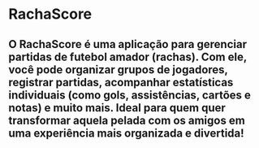 # RachaScore


## O RachaScore é uma aplicação para gerenciar partidas de futebol amador (rachas). Com ele, você pode organizar grupos de jogadores, registrar partidas, acompanhar estatísticas individuais (como gols, assistências, cartões e notas) e muito mais. Ideal para quem quer transformar aquela pelada com os amigos em uma experiência mais organizada e divertida!
